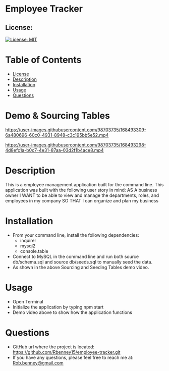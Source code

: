 # Employee Tracker

## License:
[![License: MIT](https://img.shields.io/badge/License-MIT-yellow.svg)](https://opensource.org/licenses/MIT)

# Table of Contents
* [License](#license)
* [Description](#description)
* [Installation](#installation)
* [Usage](#usage)
* [Questions](#questions)

# Demo & Sourcing Tables


https://user-images.githubusercontent.com/98703735/168493309-6a480696-60c0-4931-8948-c3c195bb5e52.mp4




https://user-images.githubusercontent.com/98703735/168493298-4d8efc1a-b0c7-4e31-87aa-03d2f1b4ace8.mp4


# Description
This is a employee management application built for the command line. This application was built with the following user story in mind:
AS A business owner
I WANT to be able to view and manage the departments, roles, and employees in my company
SO THAT I can organize and plan my business

# Installation
* From your command line, install the following dependencies:
    * inquirer
    * mysql2
    * console.table
* Connect to MySQL in the command line and run both source db/schema.sql and source db/seeds.sql to manually seed the data.
* As shown in the above Sourcing and Seeding Tables demo video.

# Usage
* Open Terminal
* Initialize the application by typing npm start
* Demo video above to show how the application functions

# Questions
* GitHub url where the project is located: https://github.com/Rbenney15/employee-tracker.git
* If you have any questions, please feel free to reach me at: Rob.benney@gmail.com
